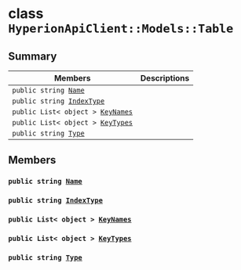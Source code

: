 # class `HyperionApiClient::Models::Table` 

## Summary

 Members                        | Descriptions                                
--------------------------------|---------------------------------------------
`public string `[`Name`](#class_hyperion_api_client_1_1_models_1_1_table_1a7ee9065718e6628dc7791b756fa6c0f9) | 
`public string `[`IndexType`](#class_hyperion_api_client_1_1_models_1_1_table_1a61f51e415a5b4f70f0627fada5223e7b) | 
`public List< object > `[`KeyNames`](#class_hyperion_api_client_1_1_models_1_1_table_1a62a15965c919de434763d18da764aee5) | 
`public List< object > `[`KeyTypes`](#class_hyperion_api_client_1_1_models_1_1_table_1a3eed20c5433193a09d0248be5214857d) | 
`public string `[`Type`](#class_hyperion_api_client_1_1_models_1_1_table_1a651a3c9de2e16ff0deca8d09dedbda58) | 

## Members

### `public string `[`Name`](#class_hyperion_api_client_1_1_models_1_1_table_1a7ee9065718e6628dc7791b756fa6c0f9) 

### `public string `[`IndexType`](#class_hyperion_api_client_1_1_models_1_1_table_1a61f51e415a5b4f70f0627fada5223e7b) 

### `public List< object > `[`KeyNames`](#class_hyperion_api_client_1_1_models_1_1_table_1a62a15965c919de434763d18da764aee5) 

### `public List< object > `[`KeyTypes`](#class_hyperion_api_client_1_1_models_1_1_table_1a3eed20c5433193a09d0248be5214857d) 

### `public string `[`Type`](#class_hyperion_api_client_1_1_models_1_1_table_1a651a3c9de2e16ff0deca8d09dedbda58) 

